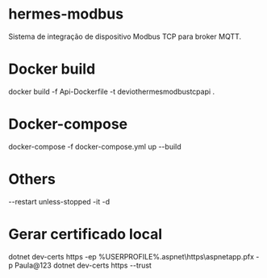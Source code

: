 # hermes-modbus
Sistema de integração de dispositivo Modbus TCP para broker MQTT.

# Docker build 
docker build -f Api-Dockerfile -t deviothermesmodbustcpapi .

# Docker-compose
docker-compose -f docker-compose.yml up --build

# Others
--restart unless-stopped -it -d

# Gerar certificado local
dotnet dev-certs https -ep %USERPROFILE%\.aspnet\https\aspnetapp.pfx -p Paula@123
dotnet dev-certs https --trust
